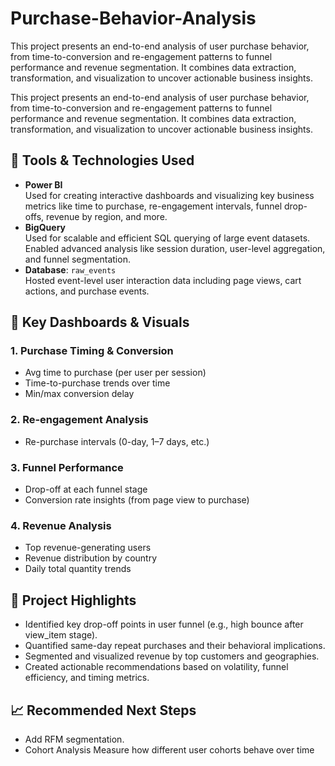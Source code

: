# Purchase-Behavior-Analysis
This project presents an end-to-end analysis of user purchase behavior, from time-to-conversion and re-engagement patterns to funnel performance and revenue segmentation. It combines data extraction, transformation, and visualization to uncover actionable business insights.

This project presents an end-to-end analysis of user purchase behavior, from time-to-conversion and re-engagement patterns to funnel performance and revenue segmentation. It combines data extraction, transformation, and visualization to uncover actionable business insights.

## 🔧 Tools & Technologies Used
- **Power BI**  
  Used for creating interactive dashboards and visualizing key business metrics like time to purchase, re-engagement intervals, funnel drop-offs, revenue by region, and more.
- **BigQuery**  
  Used for scalable and efficient SQL querying of large event datasets. Enabled advanced analysis like session duration, user-level aggregation, and funnel segmentation.
- **Database**: `raw_events`  
  Hosted event-level user interaction data including page views, cart actions, and purchase events.

## 📁 Key Dashboards & Visuals

### 1. **Purchase Timing & Conversion**
- Avg time to purchase (per user per session)
- Time-to-purchase trends over time
- Min/max conversion delay

### 2. **Re-engagement Analysis**
- Re-purchase intervals (0-day, 1–7 days, etc.)

### 3. **Funnel Performance**
- Drop-off at each funnel stage
- Conversion rate insights (from page view to purchase)

### 4. **Revenue Analysis**
- Top revenue-generating users
- Revenue distribution by country
- Daily total quantity trends

## 📌 Project Highlights

- Identified key drop-off points in user funnel (e.g., high bounce after view_item stage).
- Quantified same-day repeat purchases and their behavioral implications.
- Segmented and visualized revenue by top customers and geographies.
- Created actionable recommendations based on volatility, funnel efficiency, and timing metrics.

## 📈 Recommended Next Steps

- Add RFM segmentation.
- Cohort Analysis	Measure how different user cohorts behave over time
